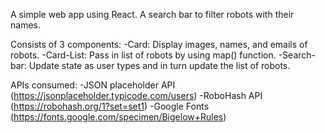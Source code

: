 A simple web app using React.
A search bar to filter robots with their names.

Consists of 3 components:
  -Card: Display images, names, and emails of robots.
  -Card-List: Pass in list of robots by using map() function.
  -Search-bar: Update state as user types and in turn update the list of robots.

APIs consumed:
  -JSON placeholder API (https://jsonplaceholder.typicode.com/users)
  -RoboHash API (https://robohash.org/1?set=set1)
  -Google Fonts (https://fonts.google.com/specimen/Bigelow+Rules)
